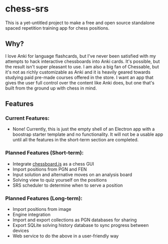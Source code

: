 # chess-srs

This is a yet-untitled project to make a free and open source standalone spaced repetition training app for chess positions.

## Why?

I love Anki for language flashcards, but I've never been satisfied with my attempts to hack interactive chessboards into Anki cards. It's possible, but the result isn't super pleasant to use. I am also a big fan of Chessable, but it's not as richly customizable as Anki and it is heavily geared towards studying paid pre-made courses offered in the store. I want an app that gives the user full control over the content like Anki does, but one that's built from the ground up with chess in mind.

## Features

### Current Features:
- None! Currently, this is just the empty shell of an Electron app with a boostrap starter template and no functionality. It will not be a usable app until all the features in the short-term section are completed.

### Planned Features (Short-term):
- Integrate [chessboard.js](https://github.com/oakmac/chessboardjs/) as a chess GUI
- Import positions from PGN and FEN
- Input solution and alternative moves on an analysis board
- Solving view to quiz yourself on the positions
- SRS scheduler to determine when to serve a position


### Planned Features (Long-term):
- Import positions from image
- Engine integration
- Import and export collections as PGN databases for sharing
- Export SQLite solving history database to sync progress between devices
- Web service to do the above in a user-friendly way
